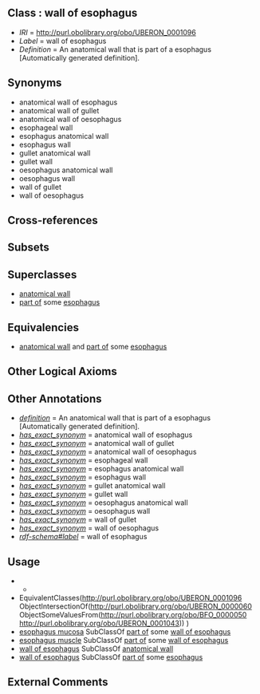 
## Class : wall of esophagus

 * *IRI* = http://purl.obolibrary.org/obo/UBERON_0001096
 * *Label* = wall of esophagus
 * *Definition* = An anatomical wall that is part of a esophagus [Automatically generated definition].

## Synonyms

 * anatomical wall of esophagus
 * anatomical wall of gullet
 * anatomical wall of oesophagus
 * esophageal wall
 * esophagus anatomical wall
 * esophagus wall
 * gullet anatomical wall
 * gullet wall
 * oesophagus anatomical wall
 * oesophagus wall
 * wall of gullet
 * wall of oesophagus

## Cross-references


## Subsets


## Superclasses

 * [anatomical wall](../../UBERON/60/UBERON_0000060.md)
 * [part of](../../BFO/50/BFO_0000050.md) some [esophagus](../../UBERON/43/UBERON_0001043.md)

## Equivalencies

 * [anatomical wall](../../UBERON/60/UBERON_0000060.md) and [part of](../../BFO/50/BFO_0000050.md) some [esophagus](../../UBERON/43/UBERON_0001043.md)

## Other Logical Axioms


## Other Annotations

 * *[definition](../../IAO/15/IAO_0000115.md)* = An anatomical wall that is part of a esophagus [Automatically generated definition].
 * *[has_exact_synonym](../../ym/oboInOwl#hasExactSynonym.md)* = anatomical wall of esophagus
 * *[has_exact_synonym](../../ym/oboInOwl#hasExactSynonym.md)* = anatomical wall of gullet
 * *[has_exact_synonym](../../ym/oboInOwl#hasExactSynonym.md)* = anatomical wall of oesophagus
 * *[has_exact_synonym](../../ym/oboInOwl#hasExactSynonym.md)* = esophageal wall
 * *[has_exact_synonym](../../ym/oboInOwl#hasExactSynonym.md)* = esophagus anatomical wall
 * *[has_exact_synonym](../../ym/oboInOwl#hasExactSynonym.md)* = esophagus wall
 * *[has_exact_synonym](../../ym/oboInOwl#hasExactSynonym.md)* = gullet anatomical wall
 * *[has_exact_synonym](../../ym/oboInOwl#hasExactSynonym.md)* = gullet wall
 * *[has_exact_synonym](../../ym/oboInOwl#hasExactSynonym.md)* = oesophagus anatomical wall
 * *[has_exact_synonym](../../ym/oboInOwl#hasExactSynonym.md)* = oesophagus wall
 * *[has_exact_synonym](../../ym/oboInOwl#hasExactSynonym.md)* = wall of gullet
 * *[has_exact_synonym](../../ym/oboInOwl#hasExactSynonym.md)* = wall of oesophagus
 * *[rdf-schema#label](../../el/rdf-schema#label.md)* = wall of esophagus

## Usage

 * -
 * EquivalentClasses(<http://purl.obolibrary.org/obo/UBERON_0001096> ObjectIntersectionOf(<http://purl.obolibrary.org/obo/UBERON_0000060> ObjectSomeValuesFrom(<http://purl.obolibrary.org/obo/BFO_0000050> <http://purl.obolibrary.org/obo/UBERON_0001043>)) )
 * [esophagus mucosa](../../UBERON/69/UBERON_0002469.md) SubClassOf [part of](../../BFO/50/BFO_0000050.md) some [wall of esophagus](../../UBERON/96/UBERON_0001096.md)
 * [esophagus muscle](../../UBERON/32/UBERON_0003832.md) SubClassOf [part of](../../BFO/50/BFO_0000050.md) some [wall of esophagus](../../UBERON/96/UBERON_0001096.md)
 * [wall of esophagus](../../UBERON/96/UBERON_0001096.md) SubClassOf [anatomical wall](../../UBERON/60/UBERON_0000060.md)
 * [wall of esophagus](../../UBERON/96/UBERON_0001096.md) SubClassOf [part of](../../BFO/50/BFO_0000050.md) some [esophagus](../../UBERON/43/UBERON_0001043.md)

## External Comments

